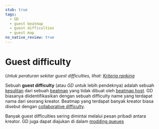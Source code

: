 ```yaml
---
stub: true
tags:
  - GD
  - guest beatmap
  - guest difficulties
  - guest map
no_native_review: true
---
```


# Guest difficulty

*Untuk peraturan sekitar guest difficulties, lihat: [Kriteria ranking](/wiki/Ranking_Criteria)*

Sebuah **guest difficulty** (atau *GD* untuk lebih pendeknya) adalah sebuah [kesulitan](/wiki/Difficulties) dari sebuah [beatmap](/wiki/Beatmap) yang tidak dibuat oleh [beatmap host](/wiki/Beatmap/Beatmap_host). GD biasanya diidentifikasikan dengan sebuah difficulty name yang terdapat nama dari seorang kreator. Beatmap yang terdapat banyak kreator biasa disebut dengan [collaborative difficulty](/wiki/Beatmap/Beatmap_collaborations).

Banyak guest difficulties sering dimintai melalui pesan pribadi antara kreator. GD juga dapat diajukan di dalam [modding queues](https://osu.ppy.sh/community/forums/60)
